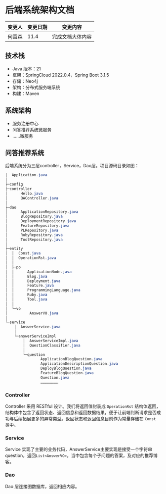 # 后端系统架构文档

| 变更人 | 变更日期 | 变更内容         |
| ------ | -------- | ---------------- |
| 何富森 | 11.4     | 完成文档大体内容 |

## 技术栈

- Java 版本：21
- 框架：SpringCloud 2022.0.4，Spring Boot 3.1.5
- 存储：Neo4j
- 架构：分布式服务端系统
- 构建：Maven

## 系统架构

+ 服务注册中心
+ 问答推荐系统微服务
+ ……微服务

## 问答推荐系统

后端系统分为三层controller，Service，Dao层。项目源码目录如图：

```powershell
│  Application.java
│
├─config
├─controller
│      Hello.java
│      QAController.java
│
├─dao
│      ApplicationRepository.java
│      BlogRepository.java
│      DeploymentRepository.java
│      FeatureRepository.java
│      PLRepository.java
│      RubyRepository.java
│      ToolRepository.java
│
├─entity
│  │  Const.java
│  │  OperationRst.java
│  │
│  ├─po
│  │      ApplicationNode.java
│  │      Blog.java
│  │      Deployment.java
│  │      Feature.java
│  │      ProgrammingLanguage.java
│  │      Ruby.java
│  │      Tool.java
│  │
│  └─vo
│          AnswerVO.java
│
└─service
    │  AnswerService.java
    │
    └─answerServiceImpl
        │  AnswerServiceImpl.java
        │  QuestionClassifier.java
        │
        └─question
                ApplicationBlogQuestion.java
                ApplicationDescriptionQuestion.java
                DeployBlogQuestion.java
                FeatureBlogQuestion.java
                Question.java
                ……………………

```

### Controller

Controller 采用 RESTful 设计。我们将返回值封装成 `OperationRst` 结构体返回，结构体中包含了返回状态、返回信息和返回数据结果，便于让前端判断请求是否成功与后续拓展更多的异常类型。返回状态和返回信息目前作为常量存储在 `Const` 类中。

### Service

Service 实现了主要的业务代码，AnswerService主要实现是接受一个字符串question，返回`List<AnswerVO>`。当中包含每个子问题的答案，及对应的推荐博客。

### Dao

Dao 层连接图数据库，返回相应内容。